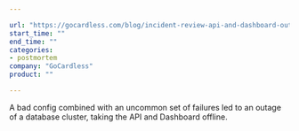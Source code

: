 ```yaml
---

url: "https://gocardless.com/blog/incident-review-api-and-dashboard-outage-on-10th-october/"
start_time: ""
end_time: ""
categories:
- postmortem
company: "GoCardless"
product: ""

---
```


A bad config combined with an uncommon set of failures led to an outage of a database cluster, taking the API and Dashboard offline.
